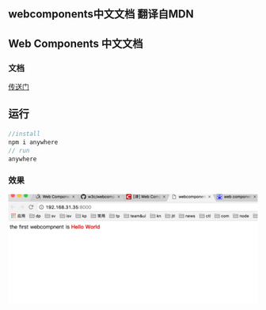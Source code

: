 ## webcomponents中文文档  翻译自MDN



   ##  Web Components 中文文档  
   ### 文档
   [传送门]('./doc.md')  

   ## 运行   
   ```js  
   //install 
   npm i anywhere 
   // run
   anywhere
   ```  
   ### 效果
   <img src='./helloworld.png'>